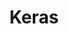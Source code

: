 ---
title: "Keras"

categories: ['']

tags: ['Keras']

arabic: ['واجهة برمجة تطبيقات شائعة لتعلم اﻵلة بلغة بايثون']

publishers: ['معجم مصطلحات التعلم الآلي والتعلم العميق وعلم البيانات']

types: "word"

slug: ""
---